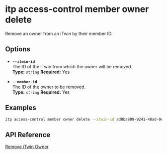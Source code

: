 # itp access-control member owner delete

Remove an owner from an iTwin by their member ID.

## Options

- **`--itwin-id`**  
  The ID of the iTwin from which the owner will be removed.  
  **Type:** `string` **Required:** Yes

- **`--member-id`**  
  The ID of the owner to be removed.  
  **Type:** `string` **Required:** Yes

## Examples

```bash
itp access-control member owner delete --itwin-id ad0ba809-9241-48ad-9eb0-c8038c1a1d51 --member-id user1-id
```

## API Reference

[Remove iTwin Owner](https://developer.bentley.com/apis/access-control-v2/operations/remove-itwin-owner-member/)
